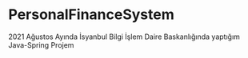 # PersonalFinanceSystem

2021 Ağustos Ayında İsyanbul Bilgi İşlem Daire Baskanlığında yaptığım Java-Spring Projem
